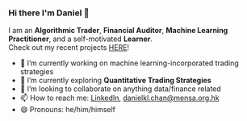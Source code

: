 ### Hi there I'm Daniel 👋

I am an **Algorithmic Trader**, **Financial Auditor**, **Machine Learning Practitioner**, and a self-motivated **Learner**.  
Check out my recent projects [HERE](https://uthrower.github.io/Daniel_Portfolio/)!

- 🔭 I’m currently working on machine learning-incorporated trading strategies
- 🌱 I’m currently exploring **Quantitative Trading Strategies**
- 👯 I’m looking to collaborate on anything data/finance related
- 📫 How to reach me: [LinkedIn](http://www.linkedin.com/in/danielklchan), <danielkl.chan@mensa.org.hk>
- 😄 Pronouns: he/him/himself

